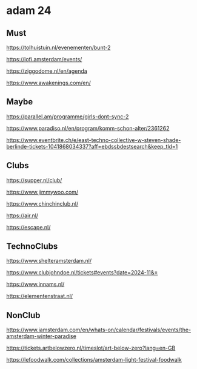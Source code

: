 # adam 24

Must
---
https://tolhuistuin.nl/evenementen/bunt-2

https://lofi.amsterdam/events/

https://ziggodome.nl/en/agenda

https://www.awakenings.com/en/




Maybe
---
https://parallel.am/programme/girls-dont-sync-2

https://www.paradiso.nl/en/program/komm-schon-alter/2361262

https://www.eventbrite.ch/e/east-techno-collective-w-steven-shade-berlinde-tickets-1041868034337?aff=ebdssbdestsearch&keep_tld=1




Clubs
---
https://supper.nl/club/

https://www.jimmywoo.com/

https://www.chinchinclub.nl/

https://air.nl/

https://escape.nl/




TechnoClubs
---
https://www.shelteramsterdam.nl/

https://www.clubjohndoe.nl/tickets#events?date=2024-11&=

https://www.innams.nl/

https://elementenstraat.nl/




NonClub
---
https://www.iamsterdam.com/en/whats-on/calendar/festivals/events/the-amsterdam-winter-paradise

https://tickets.artbelowzero.nl/timeslot/art-below-zero?lang=en-GB

https://lefoodwalk.com/collections/amsterdam-light-festival-foodwalk


